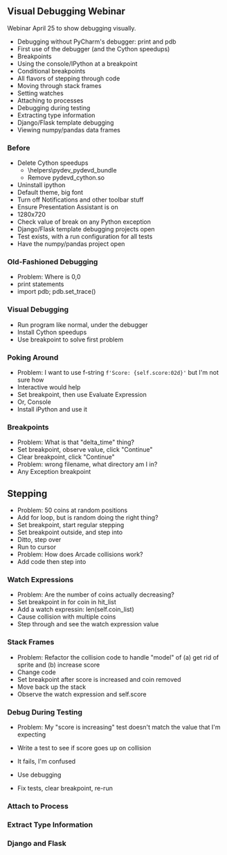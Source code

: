 ## Visual Debugging Webinar

Webinar April 25 to show debugging visually.

- Debugging without PyCharm's debugger: print and pdb
- First use of the debugger (and the Cython speedups)
- Breakpoints
- Using the console/IPython at a breakpoint
- Conditional breakpoints
- All flavors of stepping through code
- Moving through stack frames
- Setting watches
- Attaching to processes
- Debugging during testing
- Extracting type information
- Django/Flask template debugging
- Viewing numpy/pandas data frames

### Before

- Delete Cython speedups
  * <your distribution>\helpers\pydev\_pydevd_bundle
  * Remove pydevd_cython.so
- Uninstall ipython
- Default theme, big font
- Turn off Notifications and other toolbar stuff
- Ensure Presentation Assistant is on
- 1280x720
- Check value of break on any Python exception
- Django/Flask template debugging projects open
- Test exists, with a run configuration for all tests
- Have the numpy/pandas project open

### Old-Fashioned Debugging

- Problem: Where is 0,0
- print statements
- import pdb; pdb.set_trace()


### Visual Debugging

- Run program like normal, under the debugger
- Install Cython speedups
- Use breakpoint to solve first problem

### Poking Around

- Problem: I want to use f-string `f'Score: {self.score:02d}'` but I'm not sure how
- Interactive would help
- Set breakpoint, then use Evaluate Expression
- Or, Console
- Install iPython and use it

### Breakpoints

- Problem: What is that "delta_time" thing?
- Set breakpoint, observe value, click "Continue"
- Clear breakpoint, click "Continue"
- Problem: wrong filename, what directory am I in?
- Any Exception breakpoint

## Stepping

- Problem: 50 coins at random positions
- Add for loop, but is random doing the right thing?
- Set breakpoint, start regular stepping
- Set breakpoint outside, and step into
- Ditto, step over
- Run to cursor
- Problem: How does Arcade collisions work?
- Add code then step into

### Watch Expressions

- Problem: Are the number of coins actually decreasing?
- Set breakpoint in for coin in hit_list
- Add a watch expressin: len(self.coin_list)
- Cause collision with multiple coins
- Step through and see the watch expression value

### Stack Frames

- Problem: Refactor the collision code to handle "model" 
  of (a) get rid of sprite and (b) increase score
- Change code
- Set breakpoint after score is increased and coin removed
- Move back up the stack
- Observe the watch expression and self.score

### Debug During Testing

- Problem: My "score is increasing" test doesn't match the 
  value that I'm expecting

- Write a test to see if score goes up on collision

- It fails, I'm confused

- Use debugging

- Fix tests, clear breakpoint, re-run

### Attach to Process

### Extract Type Information

### Django and Flask 